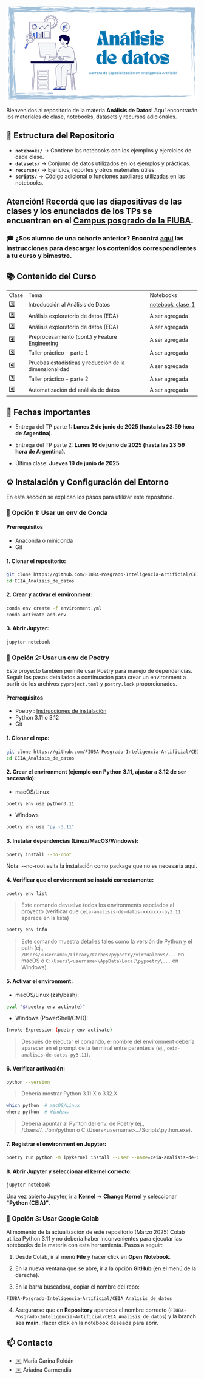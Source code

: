 
![](https://github.com/FIUBA-Posgrado-Inteligencia-Artificial/CEIA_Analisis_de_datos/blob/main/banner.png)


Bienvenidos al repositorio de la materia **Análisis de Datos**! Aquí encontrarán los materiales de clase, notebooks, datasets y recursos adicionales.

## 📂 Estructura del Repositorio

- **`notebooks/`** → Contiene las notebooks con los ejemplos y ejercicios de cada clase.
- **`datasets/`** → Conjunto de datos utilizados en los ejemplos y prácticas.
- **`recursos/`** → Ejericios, reportes y otros materiales útiles.
- **`scripts/`** → Código adicional o funciones auxiliares utilizadas en las notebooks.
 <!---
- **`imagenes/`** → Gráficos, diagramas y visualizaciones relevantes para el curso.
--->

## Atención! Recordá que las diapositivas de las clases y los enunciados de los TPs se encuentran en el [Campus posgrado de la FIUBA](https://campusposgrado.fi.uba.ar/course/view.php?id=240).


### 🎓 ¿Sos alumno de una cohorte anterior? Encontrá [aquí](recursos/guia-coh-anterior.md) las instrucciones para descargar los contenidos correspondientes a tu curso y bimestre.

## 📚 Contenido del Curso 

<table>
    <tr>
        <td>Clase</td>
        <td>Tema</td>
        <td>Notebooks</td>
    </tr>
    <tr>
        <td>1️⃣</td>
        <td>Introducción al Análisis de Datos</td>
        <td><a href=notebooks/clase_01_introduccion.ipynb>notebook_clase_1</a></td>
    </tr>
    <tr>
        <td>2️⃣</td>
        <td>Análisis exploratorio de datos (EDA)</td>
        <!---
        <td><a href=notebooks/clase_02_visualizacion.ipynb>notebook_clase_2</a></td>
        --->
        <td>A ser agregada</td>
    </tr>
    <tr>
        <td>2️⃣</td>
        <td>Análisis exploratorio de datos (EDA)</td>
    <!---
        <td rowspan="5">3️⃣</td>
        <td rowspan="5">EDA (cont.) y preprocesamiento</td> 
        <td><a href=notebooks/clase_03_1_outliers.ipynb>notebook_clase_3_outliers</a></td>
    </tr>
    <tr>
        <td><a href=notebooks/clase_03_2_codificacion.ipynb>notebook_clase_3_codificación</a></td>
    </tr>
    <tr>
        <td><a href=notebooks/clase_03_3_discretizacion.ipynb>notebook_clase_3_discretización</a></td>
    </tr>
    <tr>
        <td><a href=notebooks/clase_03_4_desbalance.ipynb>notebook_clase_3_desbalance</a></td>
    </tr>
    <tr>
        <td><a href=notebooks/clase_03_5_normalizacion_estandarizacion.ipynb>notebook_clase_3_desbalance</a></td>
    --->
        <td>A ser agregada</td>
    </tr>
    <tr>
        <td>4️⃣</td>
        <td>Preprocesamiento (cont.) y Feature Engineering</td>
         <!---
        <td><a href=notebooks/clase_04_outliers_discretizacion_escalamiento.ipynb>notebook_clase_4</a></td>
         --->
        <td>A ser agregada</td>
    </tr>
    <tr>
        <td>5️⃣</td>
        <td>Taller práctico - parte 1</td>
        <!---
        <td><a href=notebooks/clase_05_reduccion_de_dimensionalidad.ipynb>notebook_clase_5</a></td>
         --->
        <td>A ser agregada</td>
    </tr>
    <tr>
        <td>6️⃣</td>
        <td>Pruebas estadísticas y reducción de la dimensionalidad</td>
        <!---
        <td><a href=notebooks/clase_06_taller.ipynb>notebook_clase_6</a></td>
         --->
        <td>A ser agregada</td>
    </tr>
    <tr>
        <td>7️⃣</td>
        <td>Taller práctico - parte 2</td>
        <td>A ser agregada</td>
    </tr>
    <tr>
        <td>8️⃣</td>
        <td>Automatización del análisis de datos</td>
        <!---
        <td><a href=notebooks/clase_08_reduccion_dimensionalidad.ipynb>notebook_clase_8</a></td>
        --->
        <td>A ser agregada</td>
    </tr>
</table>


## 📅 Fechas importantes

<!---
* Entrega del trabajo práctico final: **Martes 15 de abril de 2025 (hasta las 23:59 hora de Argentina)**.

* Presentación del trabajo práctico final: **Jueves 17 de abril de 2025**.

--->
* Entrega del TP parte 1: **Lunes 2 de junio de 2025 (hasta las 23:59 hora de Argentina)**.

* Entrega del TP parte 2: **Lunes 16 de junio de 2025 (hasta las 23:59 hora de Argentina)**.

* Última clase: **Jueves 19 de junio de 2025**.



## ⚙️ Instalación y Configuración del Entorno

En esta sección se explican los pasos para utilizar este repositorio.

### **🔹 Opción 1: Usar un env de Conda**

#### Prerrequisitos 
* Anaconda o miniconda
* Git

#### 1. Clonar el repositorio:

```bash
git clone https://github.com/FIUBA-Posgrado-Inteligencia-Artificial/CEIA_Analisis_de_datos.git
cd CEIA_Analisis_de_datos
```

#### 2. Crear y activar el environment:

```bash
conda env create -f environment.yml
conda activate add-env
```

#### 3. Abrir Jupyter:

```bash
jupyter notebook
```

### **🔹 Opción 2: Usar un env de Poetry**

Este proyecto también permite usar Poetry para manejo de dependencias. Seguir los pasos detallados a continuación para crear un environment a partir de los archivos `pyproject.toml` y `poetry.lock` proporcionados.

#### Prerrequisitos 
 * Poetry : [Instrucciones de instalación](https://python-poetry.org/docs/#installing-with-the-official-installer)
 * Python 3.11 o 3.12
 * Git

#### 1. Clonar el repo:

```bash
git clone https://github.com/FIUBA-Posgrado-Inteligencia-Artificial/CEIA_Analisis_de_datos.git
cd CEIA_Analisis_de_datos
```

#### 2. Crear el environment (ejemplo con Python 3.11, ajustar a 3.12 de ser necesario):

* macOS/Linux

```bash
poetry env use python3.11  
```
* Windows

```bash
poetry env use "py -3.11" 
```

#### 3. Instalar dependencias (Linux/MacOS/Windows):
```bash
poetry install --no-root 
```
Nota: --no-root evita la instalación como package que no es necesaria aquí.

#### 4. Verificar que el environment se instaló correctamente:

```bash
poetry env list
```
> Este comando devuelve todos los environments asociados al proyecto (verificar que `ceia-analisis-de-datos-xxxxxxx-py3.11` aparece en la lista)

```bash
poetry env info
```
> Este comando muestra detalles tales como la versión de Python y el path (ej., `/Users/<username>/Library/Caches/pypoetry/virtualenvs/...` en macOS o `C:\Users\<username>\AppData\Local\pypoetry\...` en Windows).


#### 5. Activar el environment:

* macOS/Linux (zsh/bash):

```bash
eval "$(poetry env activate)" 
```

* Windows (PowerShell/CMD):

```bash
Invoke-Expression (poetry env activate)
```

> Después de ejecutar el comando, el nombre del environment debería aparecer en el prompt de la terminal entre paréntesis (ej., `ceia-analisis-de-datos-py3.11`).

#### 6. Verificar activación:

```bash
python --version
```
> Debería mostrar Python 3.11.X o 3.12.X.


```bash
which python  # macOS/Linux
where python  # Windows
```
> Debería apuntar al Pyhton del env. de Poetry (ej., /Users/<username>/.../bin/python o C:\Users\<username>\...\Scripts\python.exe).


#### 7. Registrar el environment en Jupyter:

```bash
poetry run python -m ipykernel install --user --name=ceia-analisis-de-datos --display-name "Python (CEIA)"
```


#### 8. Abrir Jupyter y seleccionar el kernel correcto:

```bash
jupyter notebook
```
Una vez abierto Jupyter, ir a **Kernel** → **Change Kernel** y seleccionar **"Python (CEIA)"**.




### **🔹 Opción 3: Usar Google Colab**

Al momento de la actualización de este repositorio (Marzo 2025) Colab utiliza Python 3.11 y no debería haber inconvenientes para ejecutar las notebooks de la materia con esta herramienta. Pasos a seguir:

1. Desde Colab, ir al menú **File** y hacer click en **Open** **Notebook**.

2. En la nueva ventana que se abre, ir a la opción **GitHub** (en el menú de la derecha).

3. En la barra buscadora, copiar el nombre del repo: 

```bash
FIUBA-Posgrado-Inteligencia-Artificial/CEIA_Analisis_de_datos
```

4. Asegurarse que en **Repository** aparezca el nombre correcto (`FIUBA-Posgrado-Inteligencia-Artificial/CEIA_Analisis_de_datos`) y la branch sea **main**. Hacer click en la notebook deseada para abrir.



## 📫 Contacto

* [✉️](macroldan@fi.uba.edu.ar) María Carina Roldán 
* [✉️](arigarmendia@gmail.com) Ariadna Garmendia
